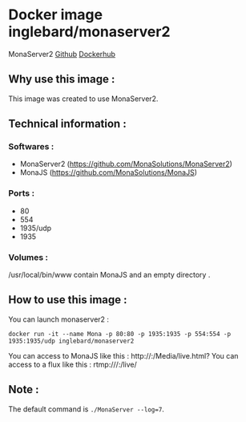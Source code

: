 # Docker image inglebard/monaserver2
MonaServer2
[Github](https://github.com/Inglebard/dockerfiles/tree/master/monaserver2)
[Dockerhub](https://hub.docker.com/r/inglebard/monaserver2)

## Why use this image :

This image was created to use MonaServer2.

## Technical information :

### Softwares :
* MonaServer2 (https://github.com/MonaSolutions/MonaServer2)
* MonaJS (https://github.com/MonaSolutions/MonaJS)

### Ports :
* 80
* 554
* 1935/udp
* 1935

### Volumes :
/usr/local/bin/www contain MonaJS and an empty directory .

## How to use this image :

You can launch monaserver2 :
```
docker run -it --name Mona -p 80:80 -p 1935:1935 -p 554:554 -p 1935:1935/udp inglebard/monaserver2
```

You can access to MonaJS like this : http://<dockerip>:<docker port>/Media/live.html?<steamkey>
You can access to a flux like this : rtmp:///<dockerip>:<docker port>/live/<steamkey>

## Note :

The default command is `./MonaServer --log=7`.
